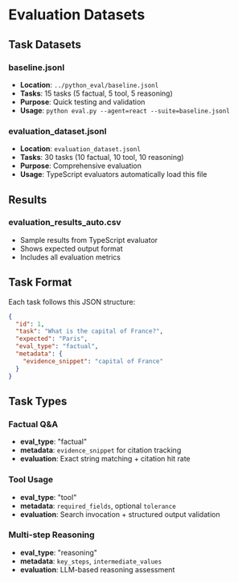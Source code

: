 # Evaluation Datasets

## Task Datasets

### baseline.jsonl
- **Location**: `../python_eval/baseline.jsonl`
- **Tasks**: 15 tasks (5 factual, 5 tool, 5 reasoning)
- **Purpose**: Quick testing and validation
- **Usage**: `python eval.py --agent=react --suite=baseline.jsonl`

### evaluation_dataset.jsonl
- **Location**: `evaluation_dataset.jsonl`
- **Tasks**: 30 tasks (10 factual, 10 tool, 10 reasoning)
- **Purpose**: Comprehensive evaluation
- **Usage**: TypeScript evaluators automatically load this file

## Results

### evaluation_results_auto.csv
- Sample results from TypeScript evaluator
- Shows expected output format
- Includes all evaluation metrics

## Task Format

Each task follows this JSON structure:
```json
{
  "id": 1,
  "task": "What is the capital of France?",
  "expected": "Paris",
  "eval_type": "factual",
  "metadata": {
    "evidence_snippet": "capital of France"
  }
}
```

## Task Types

### Factual Q&A
- **eval_type**: "factual"
- **metadata**: `evidence_snippet` for citation tracking
- **evaluation**: Exact string matching + citation hit rate

### Tool Usage
- **eval_type**: "tool"
- **metadata**: `required_fields`, optional `tolerance`
- **evaluation**: Search invocation + structured output validation

### Multi-step Reasoning
- **eval_type**: "reasoning"
- **metadata**: `key_steps`, `intermediate_values`
- **evaluation**: LLM-based reasoning assessment

